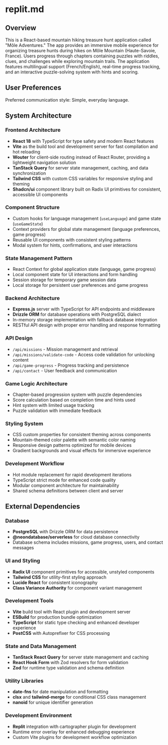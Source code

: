 # replit.md

## Overview

This is a React-based mountain hiking treasure hunt application called "Môle Adventures." The app provides an immersive mobile experience for organizing treasure hunts during hikes on Môle Mountain (Haute-Savoie, France). Users progress through chapters containing puzzles with riddles, clues, and challenges while exploring mountain trails. The application features multilingual support (French/English), real-time progress tracking, and an interactive puzzle-solving system with hints and scoring.

## User Preferences

Preferred communication style: Simple, everyday language.

## System Architecture

### Frontend Architecture
- **React 18** with TypeScript for type safety and modern React features
- **Vite** as the build tool and development server for fast compilation and hot reloading
- **Wouter** for client-side routing instead of React Router, providing a lightweight navigation solution
- **TanStack Query** for server state management, caching, and data synchronization
- **Tailwind CSS** with custom CSS variables for responsive styling and theming
- **Shadcn/ui** component library built on Radix UI primitives for consistent, accessible UI components

### Component Structure
- Custom hooks for language management (`useLanguage`) and game state (`useGameState`)
- Context providers for global state management (language preferences, game progress)
- Reusable UI components with consistent styling patterns
- Modal system for hints, confirmations, and user interactions

### State Management Pattern
- React Context for global application state (language, game progress)
- Local component state for UI interactions and form handling
- Session storage for temporary game session data
- Local storage for persistent user preferences and game progress

### Backend Architecture
- **Express.js** server with TypeScript for API endpoints and middleware
- **Drizzle ORM** for database operations with PostgreSQL dialect
- In-memory storage implementation with fallback database integration
- RESTful API design with proper error handling and response formatting

### API Design
- `/api/missions` - Mission management and retrieval
- `/api/missions/validate-code` - Access code validation for unlocking content
- `/api/game-progress` - Progress tracking and persistence
- `/api/contact` - User feedback and communication

### Game Logic Architecture
- Chapter-based progression system with puzzle dependencies
- Score calculation based on completion time and hints used
- Hint system with limited usage tracking
- Puzzle validation with immediate feedback

### Styling System
- CSS custom properties for consistent theming across components
- Mountain-themed color palette with semantic color naming
- Responsive design patterns optimized for mobile devices
- Gradient backgrounds and visual effects for immersive experience

### Development Workflow
- Hot module replacement for rapid development iterations
- TypeScript strict mode for enhanced code quality
- Modular component architecture for maintainability
- Shared schema definitions between client and server

## External Dependencies

### Database
- **PostgreSQL** with Drizzle ORM for data persistence
- **@neondatabase/serverless** for cloud database connectivity
- Database schema includes missions, game progress, users, and contact messages

### UI and Styling
- **Radix UI** component primitives for accessible, unstyled components
- **Tailwind CSS** for utility-first styling approach
- **Lucide React** for consistent iconography
- **Class Variance Authority** for component variant management

### Development Tools
- **Vite** build tool with React plugin and development server
- **ESBuild** for production bundle optimization
- **TypeScript** for static type checking and enhanced developer experience
- **PostCSS** with Autoprefixer for CSS processing

### State and Data Management
- **TanStack React Query** for server state management and caching
- **React Hook Form** with Zod resolvers for form validation
- **Zod** for runtime type validation and schema definition

### Utility Libraries
- **date-fns** for date manipulation and formatting
- **clsx** and **tailwind-merge** for conditional CSS class management
- **nanoid** for unique identifier generation

### Development Environment
- **Replit** integration with cartographer plugin for development
- Runtime error overlay for enhanced debugging experience
- Custom Vite plugins for development workflow optimization
